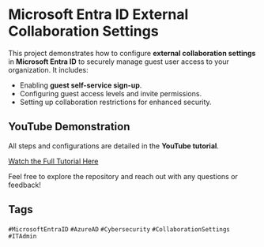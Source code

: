 # Microsoft Entra ID External Collaboration Settings  

This project demonstrates how to configure **external collaboration settings** in **Microsoft Entra ID** to securely manage guest user access to your organization. It includes:  

- Enabling **guest self-service sign-up**.  
- Configuring guest access levels and invite permissions.  
- Setting up collaboration restrictions for enhanced security.  

## YouTube Demonstration  

All steps and configurations are detailed in the **YouTube tutorial**.  

[Watch the Full Tutorial Here](https://youtu.be/ZSEk_FXOis0)  

Feel free to explore the repository and reach out with any questions or feedback!  

## Tags  
`#MicrosoftEntraID` `#AzureAD` `#Cybersecurity` `#CollaborationSettings` `#ITAdmin`
